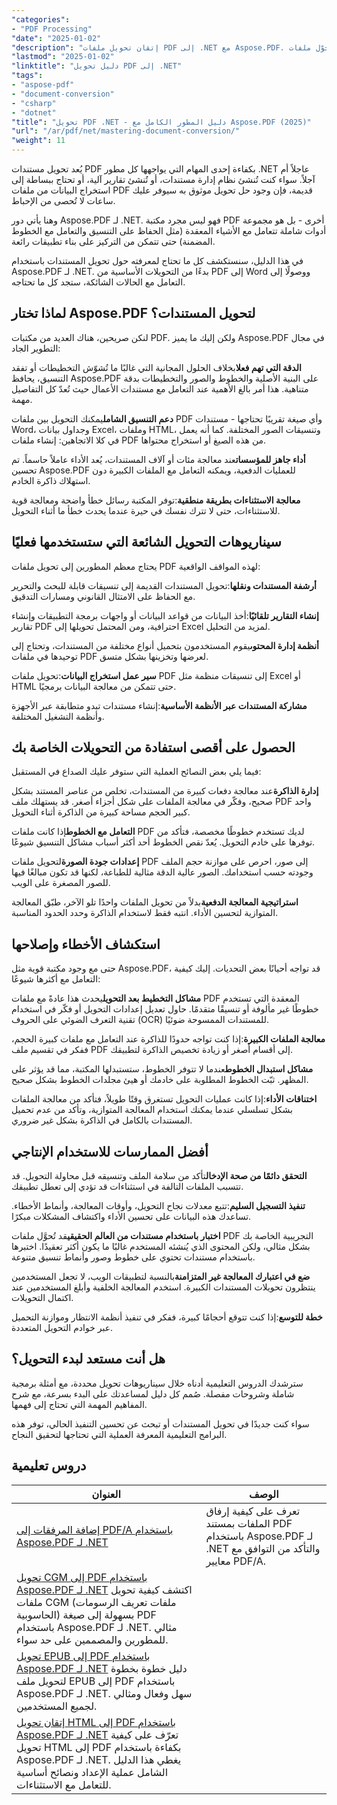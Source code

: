 ```yaml
---
"categories":
- "PDF Processing"
"date": "2025-01-02"
"description": "إتقان تحويل ملفات PDF إلى .NET مع Aspose.PDF. حوّل ملفات PDF إلى Word وExcel وHTML وصور، بالإضافة إلى تحويلات عكسية. أمثلة برمجية كاملة وأفضل الممارسات."
"lastmod": "2025-01-02"
"linktitle": "دليل تحويل PDF إلى .NET"
"tags":
- "aspose-pdf"
- "document-conversion"
- "csharp"
- "dotnet"
"title": "تحويل PDF .NET - دليل المطور الكامل مع Aspose.PDF (2025)"
"url": "/ar/pdf/net/mastering-document-conversion/"
"weight": 11
---
```


يُعد تحويل مستندات PDF بكفاءة إحدى المهام التي يواجهها كل مطور .NET عاجلاً أم آجلاً. سواء كنت تُنشئ نظام إدارة مستندات، أو تُنشئ تقارير آلية، أو تحتاج ببساطة إلى استخراج البيانات من ملفات PDF قديمة، فإن وجود حل تحويل موثوق به سيوفر عليك ساعات لا تُحصى من الإحباط.

وهنا يأتي دور Aspose.PDF لـ .NET. فهو ليس مجرد مكتبة PDF أخرى - بل هو مجموعة أدوات شاملة تتعامل مع الأشياء المعقدة (مثل الحفاظ على التنسيق والتعامل مع الخطوط المضمنة) حتى تتمكن من التركيز على بناء تطبيقات رائعة.

في هذا الدليل، سنستكشف كل ما تحتاج لمعرفته حول تحويل المستندات باستخدام Aspose.PDF لـ .NET. بدءًا من التحويلات الأساسية من PDF إلى Word ووصولًا إلى التعامل مع الحالات الشائكة، ستجد كل ما تحتاجه.

## لماذا تختار Aspose.PDF لتحويل المستندات؟

لنكن صريحين، هناك العديد من مكتبات PDF. ولكن إليك ما يميز Aspose.PDF في مجال التطوير الجاد:

**الدقة التي تهم فعلا**بخلاف الحلول المجانية التي غالبًا ما تُشوّش التخطيطات أو تفقد التنسيق، يحافظ Aspose.PDF على البنية الأصلية والخطوط والصور والتخطيطات بدقة متناهية. هذا أمر بالغ الأهمية عند التعامل مع مستندات الأعمال حيث تُعدّ كل التفاصيل مهمة.

**دعم التنسيق الشامل**يمكنك التحويل بين ملفات PDF وأي صيغة تقريبًا تحتاجها - مستندات Word، وجداول بيانات Excel، وملفات HTML، وتنسيقات الصور المختلفة. كما أنه يعمل في كلا الاتجاهين: إنشاء ملفات PDF من هذه الصيغ أو استخراج محتواها.

**أداء جاهز للمؤسسات**عند معالجة مئات أو آلاف المستندات، يُعد الأداء عاملاً حاسماً. تم تحسين Aspose.PDF للعمليات الدفعية، ويمكنه التعامل مع الملفات الكبيرة دون استهلاك ذاكرة الخادم.

**معالجة الاستثناءات بطريقة منطقية**:توفر المكتبة رسائل خطأ واضحة ومعالجة قوية للاستثناءات، حتى لا تترك نفسك في حيرة عندما يحدث خطأ ما أثناء التحويل.

## سيناريوهات التحويل الشائعة التي ستستخدمها فعليًا

يحتاج معظم المطورين إلى تحويل ملفات PDF لهذه المواقف الواقعية:

**أرشفة المستندات ونقلها**:تحويل المستندات القديمة إلى تنسيقات قابلة للبحث والتحرير مع الحفاظ على الامتثال القانوني ومسارات التدقيق.

**إنشاء التقارير تلقائيًا**:أخذ البيانات من قواعد البيانات أو واجهات برمجة التطبيقات وإنشاء تقارير PDF احترافية، ومن المحتمل تحويلها إلى Excel لمزيد من التحليل.

**أنظمة إدارة المحتوى**يقوم المستخدمون بتحميل أنواع مختلفة من المستندات، وتحتاج إلى توحيدها في ملفات PDF لعرضها وتخزينها بشكل متسق.

**سير عمل استخراج البيانات**:تحويل ملفات PDF إلى تنسيقات منظمة مثل Excel أو HTML حتى تتمكن من معالجة البيانات برمجيًا.

**مشاركة المستندات عبر الأنظمة الأساسية**:إنشاء مستندات تبدو متطابقة عبر الأجهزة وأنظمة التشغيل المختلفة.

## الحصول على أقصى استفادة من التحويلات الخاصة بك

فيما يلي بعض النصائح العملية التي ستوفر عليك الصداع في المستقبل:

**إدارة الذاكرة**عند معالجة دفعات كبيرة من المستندات، تخلص من عناصر المستند بشكل صحيح، وفكّر في معالجة الملفات على شكل أجزاء أصغر. قد يستهلك ملف PDF واحد كبير الحجم مساحة كبيرة من الذاكرة أثناء التحويل.

**التعامل مع الخطوط**إذا كانت ملفات PDF لديك تستخدم خطوطًا مخصصة، فتأكد من توفرها على خادم التحويل. يُعدّ نقص الخطوط أحد أكثر أسباب مشاكل التنسيق شيوعًا.

**إعدادات جودة الصورة**لتحويل ملفات PDF إلى صور، احرص على موازنة حجم الملف وجودته حسب استخدامك. الصور عالية الدقة مثالية للطباعة، لكنها قد تكون مبالغًا فيها للصور المصغرة على الويب.

**استراتيجية المعالجة الدفعية**بدلاً من تحويل الملفات واحدًا تلو الآخر، طبّق المعالجة المتوازية لتحسين الأداء. انتبه فقط لاستخدام الذاكرة وحدد الحدود المناسبة.

## استكشاف الأخطاء وإصلاحها

حتى مع وجود مكتبة قوية مثل Aspose.PDF، قد تواجه أحيانًا بعض التحديات. إليك كيفية التعامل مع أكثرها شيوعًا:

**مشاكل التخطيط بعد التحويل**يحدث هذا عادةً مع ملفات PDF المعقدة التي تستخدم خطوطًا غير مألوفة أو تنسيقًا متقدمًا. حاول تعديل إعدادات التحويل أو فكّر في استخدام تقنية التعرف الضوئي على الحروف (OCR) للمستندات الممسوحة ضوئيًا.

**معالجة الملفات الكبيرة**:إذا كنت تواجه حدودًا للذاكرة عند التعامل مع ملفات كبيرة الحجم، ففكر في تقسيم ملف PDF إلى أقسام أصغر أو زيادة تخصيص الذاكرة لتطبيقك.

**مشاكل استبدال الخطوط**عندما لا تتوفر الخطوط، ستستبدلها المكتبة، مما قد يؤثر على المظهر. ثبّت الخطوط المطلوبة على خادمك أو هيئ مجلدات الخطوط بشكل صحيح.

**اختناقات الأداء**:إذا كانت عمليات التحويل تستغرق وقتًا طويلاً، فتأكد من معالجة الملفات بشكل تسلسلي عندما يمكنك استخدام المعالجة المتوازية، وتأكد من عدم تحميل المستندات بالكامل في الذاكرة بشكل غير ضروري.

## أفضل الممارسات للاستخدام الإنتاجي

**التحقق دائمًا من صحة الإدخال**تأكد من سلامة الملف وتنسيقه قبل محاولة التحويل. قد تتسبب الملفات التالفة في استثناءات قد تؤدي إلى تعطل تطبيقك.

**تنفيذ التسجيل السليم**:تتبع معدلات نجاح التحويل، وأوقات المعالجة، وأنماط الأخطاء. تساعدك هذه البيانات على تحسين الأداء واكتشاف المشكلات مبكرًا.

**اختبار باستخدام مستندات من العالم الحقيقي**قد تُحوَّل ملفات PDF التجريبية الخاصة بك بشكل مثالي، ولكن المحتوى الذي يُنشئه المستخدم غالبًا ما يكون أكثر تعقيدًا. اختبرها باستخدام مستندات تحتوي على خطوط وصور وأنماط تنسيق متنوعة.

**ضع في اعتبارك المعالجة غير المتزامنة**بالنسبة لتطبيقات الويب، لا تجعل المستخدمين ينتظرون تحويلات المستندات الكبيرة. استخدم المعالجة الخلفية وأبلغ المستخدمين عند اكتمال التحويلات.

**خطة للتوسع**:إذا كنت تتوقع أحجامًا كبيرة، ففكر في تنفيذ أنظمة الانتظار وموازنة التحميل عبر خوادم التحويل المتعددة.

## هل أنت مستعد لبدء التحويل؟

سترشدك الدروس التعليمية أدناه خلال سيناريوهات تحويل محددة، مع أمثلة برمجية شاملة وشروحات مفصلة. صُمم كل دليل لمساعدتك على البدء بسرعة، مع شرح المفاهيم المهمة التي تحتاج إلى فهمها.

سواء كنت جديدًا في تحويل المستندات أو تبحث عن تحسين التنفيذ الحالي، توفر هذه البرامج التعليمية المعرفة العملية التي تحتاجها لتحقيق النجاح.

## دروس تعليمية
| العنوان | الوصف |
| --- | --- | 
| [إضافة المرفقات إلى PDF/A باستخدام Aspose.PDF لـ .NET](./adding-attachment-to-pdfa/) |تعرف على كيفية إرفاق الملفات بمستند PDF باستخدام Aspose.PDF لـ .NET والتأكد من التوافق مع معايير PDF/A. | 
| [تحويل CGM إلى PDF باستخدام Aspose.PDF لـ .NET](./convert-cgm-to-pdf/) اكتشف كيفية تحويل ملفات CGM (ملفات تعريف الرسومات الحاسوبية) بسهولة إلى صيغة PDF باستخدام Aspose.PDF لـ .NET. مثالي للمطورين والمصممين على حد سواء.  
| [تحويل EPUB إلى PDF باستخدام Aspose.PDF لـ .NET](./convert-epub-to-pdf/) دليل خطوة بخطوة لتحويل ملف EPUB إلى PDF باستخدام Aspose.PDF لـ .NET. سهل وفعال ومثالي لجميع المستخدمين.   
| [إتقان تحويل HTML إلى PDF باستخدام Aspose.PDF لـ .NET](./mastering-html-to-pdf/) تعرّف على كيفية تحويل HTML إلى PDF بكفاءة باستخدام Aspose.PDF لـ .NET. يغطي هذا الدليل الشامل عملية الإعداد ونصائح أساسية للتعامل مع الاستثناءات.